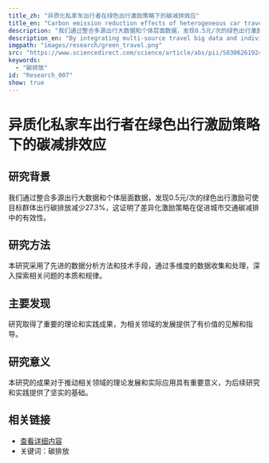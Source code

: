 ```yaml
---
title_zh: "异质化私家车出行者在绿色出行激励策略下的碳减排效应"
title_en: "Carbon emission reduction effects of heterogeneous car travelers under green travel incentive strategies"
description: "我们通过整合多源出行大数据和个体层面数据，发现0.5元/次的绿色出行激励可使目标群体出行碳排放减少27.3%，这证明了差异化激励策略在促进城市交通碳减排中的有效性。"
description_en: "By integrating multi-source travel big data and individual-level data, we found that a green travel incentive of 0.5 yuan per trip can reduce the target group's travel carbon emissions by 27.3%, which demonstrates the effectiveness of differentiated incentive strategies in promoting urban transport carbon reduction."
imgpath: "images/research/green_travel.png"
src: "https://www.sciencedirect.com/science/article/abs/pii/S0306261924022098"
keywords:
  - "碳排放"
id: "Research_007"
show: true
---
```


# 异质化私家车出行者在绿色出行激励策略下的碳减排效应
## 研究背景

我们通过整合多源出行大数据和个体层面数据，发现0.5元/次的绿色出行激励可使目标群体出行碳排放减少27.3%，这证明了差异化激励策略在促进城市交通碳减排中的有效性。

## 研究方法

本研究采用了先进的数据分析方法和技术手段，通过多维度的数据收集和处理，深入探索相关问题的本质和规律。

## 主要发现

研究取得了重要的理论和实践成果，为相关领域的发展提供了有价值的见解和指导。

## 研究意义

本研究的成果对于推动相关领域的理论发展和实际应用具有重要意义，为后续研究和实践提供了坚实的基础。

## 相关链接

- [查看详细内容](https://www.sciencedirect.com/science/article/abs/pii/S0306261924022098)
- 关键词：碳排放
